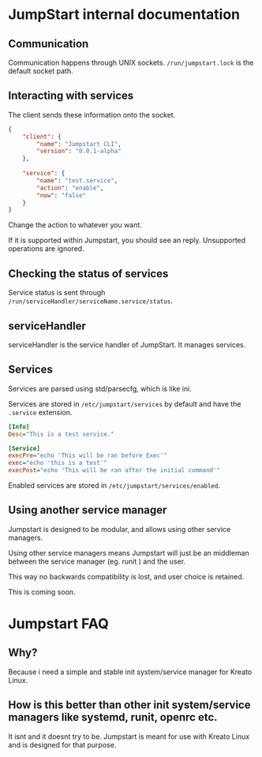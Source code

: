 # JumpStart internal documentation

## Communication
Communication happens through UNIX sockets. `/run/jumpstart.lock` is the default socket path.

## Interacting with services

The client sends these information onto the socket.

```json
{
    "client": {
        "name": "Jumpstart CLI",
        "version": "0.0.1-alpha"
    },
    
    "service": {
        "name": "test.service",
        "action": "enable",
        "now": "false"
    }    
}
```


Change the action to whatever you want.

If it is supported within Jumpstart, you should see an reply. Unsupported operations are ignored.

## Checking the status of services
Service status is sent through `/run/serviceHandler/serviceName.service/status`.

## serviceHandler
serviceHandler is the service handler of JumpStart. It manages services.

## Services
Services are parsed using std/parsecfg, which is like ini.

Services are stored in `/etc/jumpstart/services` by default and have the `.service` extension.

```ini
[Info]
Desc="This is a test service."

[Service]
execPre="echo 'This will be ran before Exec'"
exec="echo 'this is a test'"
execPost="echo 'This will be ran after the initial command'"
```

Enabled services are stored in `/etc/jumpstart/services/enabled`.

## Using another service manager
Jumpstart is designed to be modular, and allows using other service managers.

Using other service managers means Jumpstart will just be an middleman between the service manager (eg. runit ) and the user.

This way no backwards compatibility is lost, and user choice is retained.

This is coming soon.

# Jumpstart FAQ

## Why?
Because i need a simple and stable init system/service manager for Kreato Linux.

## How is this better than other init system/service managers like systemd, runit, openrc etc.
It isnt and it doesnt try to be. Jumpstart is meant for use with Kreato Linux and is designed for that purpose.

